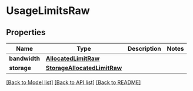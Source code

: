 # UsageLimitsRaw

## Properties
Name | Type | Description | Notes
------------ | ------------- | ------------- | -------------
**bandwidth** | [**AllocatedLimitRaw**](AllocatedLimitRaw.md) |  | 
**storage** | [**StorageAllocatedLimitRaw**](StorageAllocatedLimitRaw.md) |  | 

[[Back to Model list]](../README.md#documentation-for-models) [[Back to API list]](../README.md#documentation-for-api-endpoints) [[Back to README]](../README.md)


